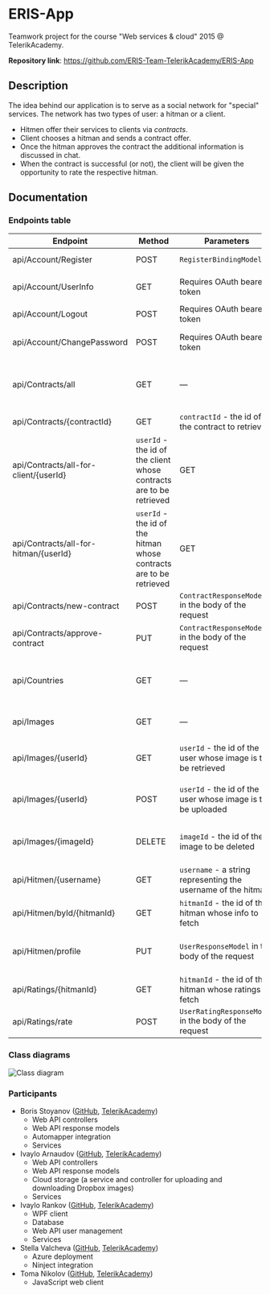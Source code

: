 # ERIS-App
Teamwork project for the course "Web services & cloud" 2015 @ TelerikAcademy.

**Repository link**: https://github.com/ERIS-Team-TelerikAcademy/ERIS-App 
## Description 
The idea behind our application is to serve as a social network for "special" services. The network has two types of user: a hitman or a client.

- Hitmen offer their services to clients via *contracts*.
- Client chooses a hitman and sends a contract offer.
- Once the hitman approves the contract the additional information is discussed in chat.
- When the contract is successful (or not), the client will be given the opportunity to rate the respective hitman.

## Documentation

### Endpoints table

| Endpoint | Method | Parameters                                                   | Explanation                                                                         
|------------|--------|--------------------------------------------------------------|-------------------------------------------------------------------------------------
| api/Account/Register | POST | `RegisterBindingModel` | Registers a user based on the sent model.
| api/Account/UserInfo | GET | Requires OAuth bearer token | Returns a `UserInfoViewModel` object.
| api/Account/Logout | POST | Requires OAuth bearer token | Logs out the current user.
| api/Account/ChangePassword | POST | Requires OAuth bearer token | Changes the password of the authenticated user.
| api/Contracts/all | GET | — | Returns a `ContractResponseModel` projection of all contracts in the database
| api/Contracts/{contractId} | GET | `contractId` - the id of the contract to retrieve | Returns a `ContractResponseModel`
| api/Contracts/all-for-client/{userId} | `userId` - the id of the client whose contracts are to be retrieved |GET | Returns a list of `ContractResponseModel`
| api/Contracts/all-for-hitman/{userId} | `userId` - the id of the hitman whose contracts are to be retrieved | GET | Returns a list of `ContractResponseModel`
| api/Contracts/new-contract | POST | `ContractResponseModel` in the body of the request | Registers a new contract via a `ContractResponseModel`
| api/Contracts/approve-contract | PUT | `ContractResponseModel` in the body of the request | Updates a contract and returns the id of the updated contract
| api/Countries | GET | — | Returns a list of `CountryResponseModel` projections from the countries in the database
| api/Images          | GET    | —                                                            | Returns a list of `ImageResponseModel` objects.                        
| api/Images/{userId} | GET    | `userId` - the id of the user whose image is to be retrieved | Returns a list of `ImageResponseModel` objects for the user with id `userId`. 
| api/Images/{userId} | POST   | `userId` - the id of the user whose image is to be uploaded  | Saves an `ImageRequestModel` object to Dropbox, linking it to SQL server.          
| api/Images/{imageId}| DELETE | `imageId` - the id of the image to be deleted | Deletes the image with id `imageId` from both SQL server and Dropbox.
| api/Hitmen/{username} | GET | `username` - a string representing the username of the hitman | Gets a `UserResponseModel` by `username`
| api/Hitmen/byId/{hitmanId} | GET | `hitmanId` - the id of the hitman whose info to fetch | Gets a `UserResponseModel` by `id`
| api/Hitmen/profile | PUT | `UserResponseModel` in the body of the request | Updates the hitman profile with the `UserResponseModel` from the request body
| api/Ratings/{hitmanId} | GET | `hitmanId` - the id of the hitman whose ratings to fetch | Returns a collection of `UserRatingResponseModel` projections
| api/Ratings/rate | POST | `UserRatingResponseModel` in the body of the request | Adds a new rating and returns its id
### Class diagrams

![Class diagram](http://puu.sh/lrBij/b1c248857d.png)

### Participants

- Boris Stoyanov ([GitHub](https://github.com/TemplarRei), [TelerikAcademy](http://telerikacademy.com/Users/borisstoyanovv))
  - Web API controllers
  - Web API response models
  - Automapper integration
  - Services
- Ivaylo Arnaudov ([GitHub](https://github.com/arnaudoff), [TelerikAcademy](http://telerikacademy.com/Users/ivaylo.arnaudov))
  - Web API controllers
  - Web API response models
  - Cloud storage (a service and controller for uploading and downloading Dropbox images)
  - Services
- Ivaylo Rankov ([GitHub](https://github.com/Ivorankov), [TelerikAcademy](http://telerikacademy.com/Users/ivo.rankov.7))
  - WPF client
  - Database
  - Web API user management
  - Services
- Stella Valcheva ([GitHub](https://github.com/stellaval), [TelerikAcademy](http://telerikacademy.com/Users/stellaval))
  - Azure deployment
  - Ninject integration
- Toma Nikolov ([GitHub](https://github.com/TomaNikolov), [TelerikAcademy](http://telerikacademy.com/Users/tomasaa))
  - JavaScript web client
